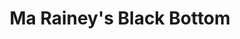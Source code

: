 ---
title: "Ma Rainey's Black Bottom"
drama-url: "https://en.wikipedia.org/wiki/Ma_Rainey%27s_Black_Bottom"
brief-introduction: "The interweaving of race, art and religion in the 1920s."
img-name: "Ma' Rainey's Black Bottom 2009"
image-url: "https://upload.wikimedia.org/wikipedia/commons/2/21/Ma%27_Rainey%27s_Black_Bottom_2009.jpg"
img-creator: "ErtheStJames"
licence: "CC BY-SA 3.0"

original-work-name: of the same name
original-work-type: song
original-work-year: 1920
original-work-url: https://en.wikipedia.org/wiki/Ma_Rainey
writer: "August Wilson"

category: "play"
tags: "1980s, Race, Art, Religion"

synopsis: "The play in 1920, the famous blues singer's life as a creative source of inspiration, and play is set in Chicago studios in the 1920 s, it vividly recorded the experience about African americans in the 20th century, in their experience involves the problem of race, religion and the arts, also reveal the history of the white producer for black recording artist exploitation.
(wikipedia, 2021"
transition: "Written in 1982, the play won the New York Drama Critics' Circle award for its 1984 premiere and a Tony Award nomination for Best play in 1985 for its insightful portrayal of historic racial, artistic, and religious exploitation at the time. Since then, the play has been staged many times on the screen and won a warm welcome from the audience. Now let's enjoy the play.
(wikipedia, 2021)"

performance-date: "1984"
performance-country: "America"
performance-city: "Waterford, Connecticut"
performance-venue: " Eugene O'Neill Theater Center"
director: "Lloyd Richards"
director-img-url: http://a1.qpic.cn/psc?/V1102NCk2FEIdr/bqQfVz5yrrGYSXMvKr.cqaRtXun4djqqZD3svf0sm2KDJjpi3YBpAXzkbQCgNXqjGM3O5li6xOzBVETvAy9qYfSqYJF5sFp3VdGt8tyJugs!/b&ek=1&kp=1&pt=0&bo=QAZABkAGQAYRECc!&tl=3&su=050976319&tm=1641038400&sce=0-12-12&rf=2-9
director-img-licence:

scriptwriter:
references: "wikipedia.org. 2021. Ma Rainey's Black Bottom - Wikipedia. [online] Available at: <https://en.wikipedia.org/wiki/Ma_Rainey%27s_Black_Bottom> [Accessed 13 December 2021]." 

music1: Gertrude 'Ma' Rainey - Ma Rainey's Black Bottom
music-url: https://www.youtube.com/watch?v=cph7qZoE5d8

music2: Ma Rainey-Ma Rainey's Black Bottom (1927)
music2-url: https://www.youtube.com/watch?v=tR3GsTRlVV4

music3: Ma Rainey-'Ma' Rainey's Black Bottom
music3-url: https://www.youtube.com/watch?v=-fizLgmUHmw

layout: exhibit
---
